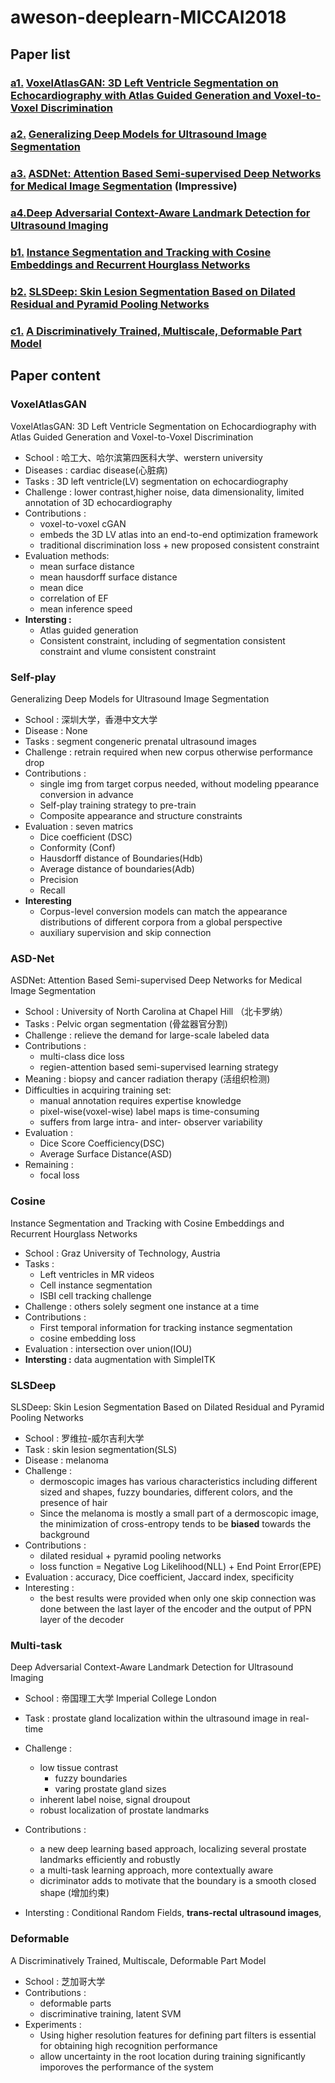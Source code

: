 # aweson-deeplearn-MICCAI2018

## Paper list

### [a1.](#VoxelAtlasGAN) [VoxelAtlasGAN: 3D Left Ventricle Segmentation on Echocardiography with Atlas Guided Generation and Voxel-to-Voxel Discrimination](http://cn.arxiv.org/abs/1806.03619)

### [a2.](#Self-play) [Generalizing Deep Models for Ultrasound Image Segmentation](https://www.researchgate.net/publication/327629404_Generalizing_Deep_Models_for_Ultrasound_Image_Segmentation_21st_International_Conference_Granada_Spain_September_16-20_2018_Proceedings_Part_IV)

### [a3.](#ASD-Net) [ASDNet: Attention Based Semi-supervised Deep Networks for Medical Image Segmentation](https://link.springer.com/content/pdf/10.1007%2F978-3-030-00937-3_43.pdf) (Impressive)

### [a4.](#Multi-task)[Deep Adversarial Context-Aware Landmark Detection for Ultrasound Imaging](https://www.researchgate.net/publication/325413928_Deep_Adversarial_Context-Aware_Landmark_Detection_for_Ultrasound_Imaging)

### [b1.](#Cosine) [Instance Segmentation and Tracking with Cosine Embeddings and Recurrent Hourglass Networks](https://arxiv.org/abs/1806.02070)

### [b2.](#SLSDeep) [SLSDeep: Skin Lesion Segmentation Based on Dilated Residual and Pyramid Pooling Networks](https://www.researchgate.net/publication/325396517_SLSDeep_Skin_Lesion_Segmentation_Based_on_Dilated_Residual_and_Pyramid_Pooling_Networks)

### [c1.](#Deformable) [A Discriminatively Trained, Multiscale, Deformable Part Model](https://www.researchgate.net/publication/221363206_A_Discriminatively_Trained_Multiscale_Deformable_Part_Model)

## Paper content

### VoxelAtlasGAN
VoxelAtlasGAN: 3D Left Ventricle Segmentation on Echocardiography with Atlas Guided Generation and Voxel-to-Voxel Discrimination
 
 - School : 哈工大、哈尔滨第四医科大学、werstern university
 - Diseases : cardiac disease(心脏病)
 - Tasks : 3D left ventricle(LV) segmentation on echocardiography
 - Challenge : lower contrast,higher noise, data dimensionality, limited annotation of 3D echocardiography
 - Contributions :
   - voxel-to-voxel cGAN
   - embeds the 3D LV atlas into an end-to-end optimization framework
   - traditional discrimination loss + new proposed consistent constraint
 - Evaluation methods:
   - mean surface distance
   - mean hausdorff surface distance
   - mean dice
   - correlation of EF
   - mean inference speed
 - **Intersting :** 
   - Atlas guided generation
   - Consistent constraint, including of segmentation consistent constraint and vlume consistent constraint
   

### Self-play
Generalizing Deep Models for Ultrasound Image Segmentation

 - School : 深圳大学，香港中文大学
 - Disease : None
 - Tasks : segment congeneric prenatal ultrasound images
 - Challenge : retrain required when new corpus otherwise performance drop
 - Contributions :
   - single img from target corpus needed, without modeling ppearance conversion in advance
   - Self-play training strategy to pre-train
   - Composite appearance and structure constraints
 - Evaluation : seven matrics
   - Dice coefficient (DSC)
   - Conformity (Conf)
   - Hausdorff distance of Boundaries(Hdb)
   - Average distance of boundaries(Adb)
   - Precision
   - Recall
 - **Interesting**
   - Corpus-level conversion models can match the appearance distributions of different corpora from a global perspective
   - auxiliary supervision and skip connection

### ASD-Net
ASDNet: Attention Based Semi-supervised Deep Networks for Medical Image Segmentation

- School : University of North Carolina at Chapel Hill （北卡罗纳）
- Tasks : Pelvic organ segmentation (骨盆器官分割)
- Challenge : relieve the demand for large-scale labeled data
- Contributions :
  - multi-class dice loss
  - regien-attention based semi-supervised learning strategy
- Meaning : biopsy and cancer radiation therapy (活组织检测)
- Difficulties in acquiring training set:
  - manual annotation requires expertise knowledge
  - pixel-wise(voxel-wise) label maps is time-consuming
  - suffers from large intra- and inter- observer variability
- Evaluation :
  - Dice Score Coefficiency(DSC)
  - Average Surface Distance(ASD)
- Remaining :
  - focal loss

### Cosine
Instance Segmentation and Tracking with Cosine Embeddings and Recurrent Hourglass Networks

- School : Graz University of Technology, Austria
- Tasks : 
  - Left ventricles in MR videos
  - Cell instance segmentation
  - ISBI cell tracking challenge
- Challenge : others solely segment one instance at a time
- Contributions :
  - First temporal information for tracking instance segmentation
  - cosine embedding loss
- Evaluation : intersection over union(IOU)
- **Intersting :** data augmentation with SimpleITK

### SLSDeep
SLSDeep: Skin Lesion Segmentation Based on Dilated Residual and Pyramid Pooling Networks

- School : 罗维拉-威尔吉利大学
- Task : skin lesion segmentation(SLS)
- Disease : melanoma
- Challenge : 
  - dermoscopic images has various characteristics including different sized and shapes, fuzzy boundaries, different
    colors, and the presence of hair
  - Since the melanoma is mostly a small part of a dermoscopic image, the minimization of cross-entropy tends to be **biased** towards the background
- Contributions :
  - dilated residual + pyramid pooling networks
  - loss function = Negative Log Likelihood(NLL) + End Point Error(EPE)
- Evaluation : accuracy, Dice coefficient, Jaccard index, specificity
- Interesting :
  - the best results were provided when only one skip connection was done between the last layer of the encoder and the output
  of PPN layer of the decoder
  
### Multi-task
Deep Adversarial Context-Aware Landmark Detection for Ultrasound Imaging

- School : 帝国理工大学 Imperial College London
- Task : prostate gland localization within the ultrasound image in real-time
- Challenge :
  - low tissue contrast
    - fuzzy boundaries
    - varing prostate gland sizes
  - inherent label noise, signal droupout
  - robust localization of prostate landmarks
- Contributions :
  - a new deep learning based approach, localizing several prostate landmarks efficiently and robustly
  - a multi-task learning approach, more contextually aware
  - dicriminator adds to motivate that the boundary is a smooth closed shape (增加约束)
  
- Intersting : Conditional Random Fields, **trans-rectal ultrasound images**, 


### Deformable
A Discriminatively Trained, Multiscale, Deformable Part Model

- School : 芝加哥大学
- Contributions :
  - deformable parts
  - discriminative training, latent SVM
- Experiments :
  - Using higher resolution features for defining part filters is essential for obtaining high recognition performance
  - allow uncertainty in the root location during training significantly imporoves the performance of the system
